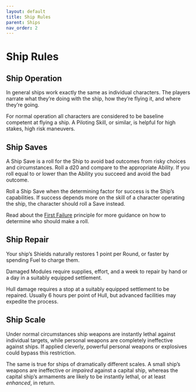 ```yaml
---
layout: default
title: Ship Rules
parent: Ships
nav_order: 2
---
```


# Ship Rules

## Ship Operation

In general ships work exactly the same as individual characters. The players narrate what they’re doing with the ship, how they’re flying it, and where they’re going. 

For normal operation all characters are considered to be baseline competent at flying a ship. A Piloting Skill, or similar, is helpful for high stakes, high risk maneuvers. 

## Ship Saves

A Ship Save is a roll for the Ship to avoid bad outcomes from risky choices and circumstances. Roll a d20 and compare to the appropriate Ability. If you roll equal to or lower than the Ability you succeed and avoid the bad outcome.

Roll a Ship Save when the determining factor for success is the Ship’s capabilities. If success depends more on the skill of a character operating the ship, the character should roll a Save instead. 

Read about the [First Failure](/GMTools/GMGuidance.html#first-failure) principle for more guidance on how to determine who should make a roll.

## Ship Repair

Your ship’s Shields naturally restores 1 point per Round, or faster by spending Fuel to charge them.

Damaged Modules require supplies, effort, and a week to repair by hand or a day in a suitably equipped settlement.

Hull damage requires a stop at a suitably equipped settlement to be repaired. Usually 6 hours per point of Hull, but advanced facilities may expedite the process.

## Ship Scale

Under normal circumstances ship weapons are instantly lethal against individual targets, while personal weapons are completely ineffective against ships. If applied cleverly, powerful personal weapons or explosives could bypass this restriction.

The same is true for ships of dramatically different scales. A small ship’s weapons are ineffective or *impaired* against a capital ship, whereas the capital ship’s armaments are likely to be instantly lethal, or at least *enhanced*, in return.